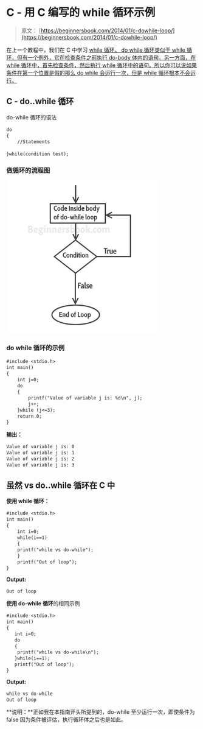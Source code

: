 # C - 用 C 编写的 while 循环示例

> 原文： [https://beginnersbook.com/2014/01/c-dowhile-loop/](https://beginnersbook.com/2014/01/c-dowhile-loop/)

在上一个教程中，我们在 C 中学习 [while 循环。 do while 循环类似于 while 循环，但有一个例外，它在检查条件之前执行 do-body 体内的语句。另一方面，在 while 循环中，首先检查条件，然后执行 while 循环中的语句。所以你可以说如果条件在第一个位置是假的那么 do while 会运行一次，但是 while 循环根本不会运行。](https://beginnersbook.com/2014/01/c-while-loop/)

## C - do..while 循环

do-while 循环的语法

```
do
{
    //Statements 

}while(condition test);
```

### 做循环的流程图

![C do while loop](img/eb9fcb2a0902bc04ae77c4979c28e7ab.jpg)

### do while 循环的示例

```
#include <stdio.h>
int main()
{
	int j=0;
	do
	{
		printf("Value of variable j is: %d\n", j);
		j++;
	}while (j<=3);
	return 0;
}

```

**输出：**

```
Value of variable j is: 0
Value of variable j is: 1
Value of variable j is: 2
Value of variable j is: 3

```

## 虽然 vs do..while 循环在 C 中

**使用 while 循环：**

```
#include <stdio.h>
int main()
{
    int i=0;
    while(i==1)
    {
	printf("while vs do-while");
    }
    printf("Out of loop");
}
```

**Output:**

```
Out of loop
```

**使用 do-while 循环**的相同示例

```
#include <stdio.h>
int main()
{
   int i=0;
   do
   {
	printf("while vs do-while\n");
   }while(i==1);
   printf("Out of loop");
}
```

**Output:**

```
while vs do-while
Out of loop
```

**说明：**正如我在本指南开头所提到的，do-while 至少运行一次，即使条件为 false 因为条件被评估，执行循环体之后也是如此。